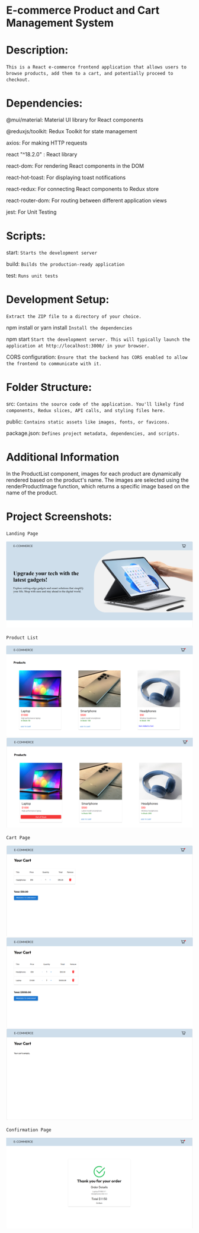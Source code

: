 # E-commerce Product and Cart Management System

# Description:
`This is a React e-commerce frontend application that allows users to browse products, add them to a cart, and potentially proceed to checkout.`


# Dependencies:

@mui/material: Material UI library for React components

@reduxjs/toolkit: Redux Toolkit for state management

axios: For making HTTP requests

react "^18.2.0" : React library 

react-dom: For rendering React components in the DOM

react-hot-toast: For displaying toast notifications

react-redux: For connecting React components to Redux store

react-router-dom: For routing between different application views

jest: For Unit Testing



# Scripts:

 start: `Starts the development server`

 build: `Builds the production-ready application`

 test: `Runs unit tests`


# Development Setup:

`Extract the ZIP file to a directory of your choice.`

 npm install or yarn install `Install the dependencies`

 npm start `Start the development server. This will typically launch the application at http://localhost:3000/ in your browser.`

 CORS configuration:
`Ensure that the backend has CORS enabled to allow the frontend to communicate with it.`



# Folder Structure:

 src: `Contains the source code of the application. You'll likely find components, Redux slices, API calls, and styling files here.`

 public: `Contains static assets like images, fonts, or favicons.`

 package.json: `Defines project metadata, dependencies, and scripts.`


# Additional Information

In the ProductList component, images for each product are dynamically rendered based on the product's name. The images are selected using the renderProductImage function, which returns a specific image based on the name of the product.




# Project Screenshots:

`Landing Page`


![Landing](screenshots/image1.PNG)

`Product List`

![Product](screenshots/image2.PNG)
![Cart](screenshots/image7.PNG)

`Cart Page`

![Cart](screenshots/image3.PNG)
![Cart](screenshots/image4.PNG)
![Cart](screenshots/image5.PNG)


`Confirmation Page`

![Confirmation](screenshots/image6.PNG)